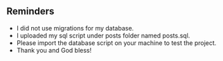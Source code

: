 ## Reminders

- I did not use migrations for my database.
- I uploaded my sql script under posts folder named posts.sql.
- Please import the database script on your machine to test the project.
- Thank you and God bless!